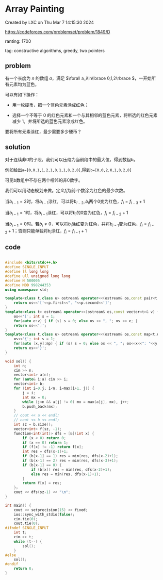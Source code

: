 # Array Painting

Created by LXC on Thu Mar  7 14:15:30 2024

https://codeforces.com/problemset/problem/1849/D

ranting: 1700

tag: constructive algorithms, greedy, two pointers

## problem

有一个长度为 $n$ 的数组 $a$，满足 $\forall a_i\in\lbrace 0,1,2\rbrace $，一开始所有元素均为蓝色。

可以有如下操作：

- 用一枚硬币，把一个蓝色元素涂成红色；

- 选择一个不等于 $0$ 的红色元素和一个与其相邻的蓝色元素，将所选的红色元素减少 $1$，并将所选的蓝色元素涂成红色。

要将所有元素涂红，最少需要多少硬币？

## solution

对于连续非0的子段，我们可以压缩为当前段中的最大值，得到数组b。

例如给出`a=[0,0,1,1,2,1,0,1,1,0,2,0]`,得到`b=[0,0,2,0,1,0,2,0]`

可见b数组中不存在两个相邻的非0数字。

我们可以用动态规划来做。定义$f_i$为前i个数涂为红色的最少次数。


当$b_{i-1} = 2$时，将$b_{i-1}$涂红，可以将$b_{i-2}, b_{i}$两个0变为红色，$f_{i} = f_{i-3}+1$

当$b_{i-1} = 1$时，将$b_{i-1}$涂红，可以将$b_{i}$的0变为红色，$f_{i} = f_{i-2}+1$

当$b_{i-1} = 0$时。若$b_{i} \ne 0$，可以将$b_{i}$涂红变为红色，并将$b_{i-1}$变为红色，$f_{i} = f_{i-2}+1$；否则只能单独将$b_{i}$涂红，$f_{i} = f_{i-1}+1$


## code

``` cpp

#include <bits/stdc++.h>
#define SINGLE_INPUT
#define ll long long
#define ull unsigned long long
#define N 500005
#define MOD 998244353
using namespace std;

template<class t,class u> ostream& operator<<(ostream& os,const pair<t,u>& p) {
    return os<<'['<<p.first<<", "<<p.second<<']';
}
template<class t> ostream& operator<<(ostream& os,const vector<t>& v) {
    os<<'['; int s = 1;
    for(auto e:v) { if (s) s = 0; else os << ", "; os << e; }
    return os<<']';
}
template<class t,class u> ostream& operator<<(ostream& os,const map<t,u>& mp){
    os<<'{'; int s = 1;
    for(auto [x,y]:mp) { if (s) s = 0; else os << ", "; os<<x<<": "<<y; }
    return os<<'}';
}

void sol() {
    int n;
    cin >> n;
    vector<int> a(n);
    for (auto& i:a) cin >> i;
    vector<int> b;
    for (int i=0,j; i<n; i=max(i+1, j)) {
        j = i;
        int mx = 0;
        while (j<n && a[j] != 0) mx = max(a[j], mx), j++;
        b.push_back(mx);
    }
    // cout << a << endl;
    // cout << b << endl;
    int sz = b.size();
    vector<int> f(sz, -1);
    function<int(int)> dfs = [&](int x) {
        if (x < 0) return 0;
        if (x == 0) return 1;
        if (f[x] != -1) return f[x];
        int res = dfs(x-1)+1;
        if (b[x-1] == 1) res = min(res, dfs(x-2)+1);
        if (b[x-1] == 2) res = min(res, dfs(x-3)+1);
        if (b[x-1] == 0) {
            if (b[x]) res = min(res, dfs(x-2)+1);
            else res = min(res, dfs(x-1)+1);
        }
        return f[x] = res;
    };
    cout << dfs(sz-1) << "\n";
}

int main() {
    cout << setprecision(15) << fixed;
    ios::sync_with_stdio(false);
    cin.tie(0);
    cout.tie(0);
#ifndef SINGLE_INPUT
    int t;
    cin >> t;
    while (t--) {
        sol();
    }
#else
    sol();
#endif
    return 0;
}

```
